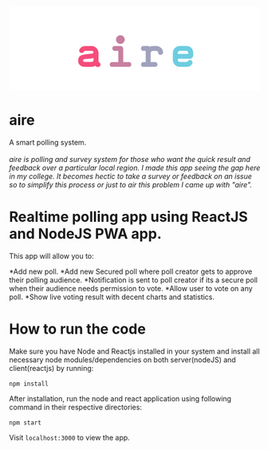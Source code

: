 ![aire](https://github.com/jvoltci/aire/blob/master/images/aire.png)
# aire
A smart polling system.
<br>
<br>
<i>aire is polling and survey system for those who want the quick result and feedback over a particular local region. I made this app seeing the gap here in my college. It becomes hectic to take a survey or feedback on an issue so to simplify this process or just to air this problem I came up with "aire".</i>


# Realtime polling app using ReactJS and NodeJS PWA app.


This app will allow you to:

*Add new poll.
*Add new Secured poll where poll creator gets to approve their polling audience.
*Notification is sent to poll creator if its a secure poll when their audience needs permission to vote.
*Allow user to vote on any poll.
*Show live voting result with decent charts and statistics.

# How to run the code

Make sure you have Node and Reactjs installed in your system and install all necessary node modules/dependencies on both server(nodeJS) and client(reactjs) by running:

```
npm install
```

After installation, run the node and react application using following command in their respective directories:

```
npm start
```

Visit `localhost:3000` to view the app.